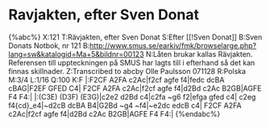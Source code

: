 # Ravjakten, efter Sven Donat

{%abc%}
X:121
T:Rävjakten, efter Sven Donat
S:Efter [[!Sven Donat]]
B:Sven Donats Notbok, nr 121
B:http://www.smus.se/earkiv/fmk/browselarge.php?lang=sw&katalogid=Ma+5&bildnr=00123
N:Låten brukar kallas Rävjakten. Referensen till uppteckningen på SMUS har lagts till i efterhand så det kan finnas skillnader.
Z:Transcribed to abcby Olle Paulsson 071128 
R:Polska 
M:3/4 
L:1/16 
Q:100 
K:F 
|:F2CF A2FA c2Ac|f2cf agfe f4|fedc dcBA cBAG|F2EF GFED C4| 
F2CF A2FA c2Ac|f2cf agfe f4|d2Bd c2Ac B2GB|AGFE F4 F4:| 
|:(C3E) (D3F) (E3G)|c2e2 d2Bd c4|c2fa ~g6 f2|efga gfed c4| 
c2eg f4{cd}_e4|~d2cB dcBA B4|G2Bd ~g4 ~f4|~e2dc edcB c4| 
F2CF A2FA c2Ac|f2cf agfe f4|d2Bd c2Ac B2GB|AGFE F4 F4:| {%endabc%}

